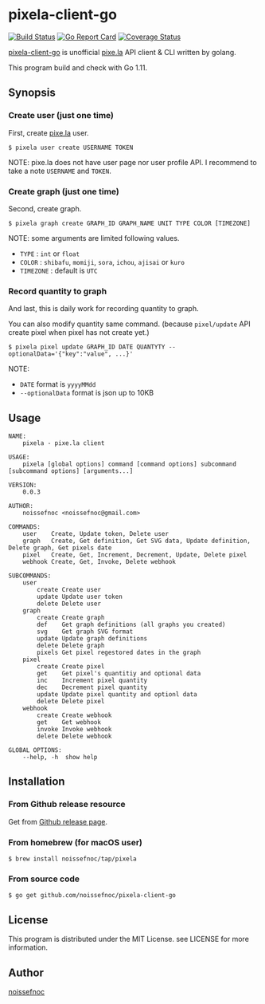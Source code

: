 # pixela-client-go

[![Build Status](https://travis-ci.org/noissefnoc/pixela-client-go.svg?branch=master)](https://travis-ci.org/noissefnoc/pixela-client-go)
[![Go Report Card](https://goreportcard.com/badge/github.com/noissefnoc/pixela-client-go)](https://goreportcard.com/report/github.com/noissefnoc/pixela-client-go)
[![Coverage Status](https://coveralls.io/repos/github/noissefnoc/pixela-client-go/badge.svg?branch=master)](https://coveralls.io/github/noissefnoc/pixela-client-go?branch=master)

[pixela-client-go](https://github.com/noissefnoc/pixela-client-go) is unofficial [pixe.la](https://pixe.la) API client & CLI written by golang.

This program build and check with Go 1.11.


## Synopsis

### Create user (just one time)

First, create [pixe.la](https://pixe.la) user.

```
$ pixela user create USERNAME TOKEN
```

NOTE: pixe.la does not have user page nor user profile API. I recommend to take a note `USERNAME` and `TOKEN`.


### Create graph (just one time)

Second, create graph.

```
$ pixela graph create GRAPH_ID GRAPH_NAME UNIT TYPE COLOR [TIMEZONE]
```

NOTE: some arguments are limited following values.

* `TYPE` : `int` or `float`
* `COLOR` : `shibafu`, `momiji`, `sora`, `ichou`, `ajisai` or `kuro`
* `TIMEZONE` : default is `UTC`


### Record quantity to graph

And last, this is daily work for recording quantity to graph.

You can also modify quantity same command. (because `pixel/update` API create pixel when pixel has not create yet.)

```
$ pixela pixel update GRAPH_ID DATE QUANTYTY --optionalData='{"key":"value", ...}'
```

NOTE:

* `DATE` format is `yyyyMMdd`
* `--optionalData` format is json up to 10KB


## Usage



```
NAME:
    pixela - pixe.la client

USAGE:
    pixela [global options] command [command options] subcommand [subcommand options] [arguments...]

VERSION:
    0.0.3
    
AUTHOR:
    noissefnoc <noissefnoc@gmail.com>
    
COMMANDS:
    user    Create, Update token, Delete user
    graph   Create, Get definition, Get SVG data, Update definition, Delete graph, Get pixels date
    pixel   Create, Get, Increment, Decrement, Update, Delete pixel
    webhook Create, Get, Invoke, Delete webhook

SUBCOMMANDS:
    user
        create Create user
        update Update user token
        delete Delete user
    graph
        create Create graph
        def    Get graph definitions (all graphs you created)
        svg    Get graph SVG format
        update Update graph definitions
        delete Delete graph
        pixels Get pixel regestored dates in the graph
    pixel
        create Create pixel
        get    Get pixel's quantitiy and optional data
        inc    Increment pixel quantity
        dec    Decrement pixel quantity
        update Update pixel quantity and optionl data
        delete Delete pixel
    webhook
        create Create webhook
        get    Get webhook
        invoke Invoke webhook
        delete Delete webhook

GLOBAL OPTIONS:
    --help, -h  show help
```


## Installation

### From Github release resource

Get from [Github release page](https://github.com/noissefnoc/pixela-client-go/releases).

### From homebrew (for macOS user)

```
$ brew install noissefnoc/tap/pixela
```

### From source code

```
$ go get github.com/noissefnoc/pixela-client-go
```


## License

This program is distributed under the MIT License. see LICENSE for more information.


## Author

[noissefnoc](noissefnoc@gmail.com)

